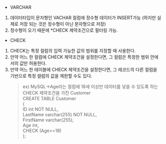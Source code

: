 - VARCHAR

1. 데이터타입이 문자형인 VACHAR 컬럼에 정수형 데이터가 INSERT가능
   (하지만 실제로 저장 되는 것은 정수형이 아닌 문자형으로 저장)
2. 정수형이 오기 때문에 \*CHECK 제약조건으로 필터링 가능.

- CHECK

1. CHECK는 특정 컬럼의 입력 가능한 값의 범위를 지정할 때 사용한다.
2. 만약 어느 한 컬럼에 CHECK 제약조건을 설정한다면, 그 컬럼은 특정한 범위 안에서의 값만 허용한다.
3. 만약 어느 한 테이블에 CHECK 제약조건을 설정한다면, 그 레코드의 다른 컬럼을 기반으로 특정 컬럼의 값을 제한할 수도 있다.
   > ex) MySQL->Age라는 컬럼에 18세 이상만 데이터를 넣을 수 있도록 하는 CHECK 제약조건을 가진 Customer  
   > CREATE TABLE Customer  
   > (  
   > ID int NOT NULL,  
   > LastName varchar(255) NOT NULL,  
   > FirstName varchar(255),  
   > Age int,  
   > CHECK (Age>=18)  
   > );
